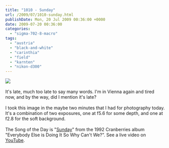 ```yaml
---
title: "1010 - Sunday"
url: /2009/07/1010-sunday.html
publishDate: Mon, 20 Jul 2009 00:36:00 +0000
date: 2009-07-20 00:36:00
categories: 
  - "sigma-702-8-macro"
tags: 
  - "austria"
  - "black-and-white"
  - "carinthia"
  - "field"
  - "karnten"
  - "nikon-d300"
---
```

<a href="https://d25zfm9zpd7gm5.cloudfront.net/1200x1200/2009/20090719_162048_ps.jpg" target="_blank"><img src="https://d25zfm9zpd7gm5.cloudfront.net/0600x0600/2009/20090719_162048_ps.jpg"/></a><br/><br/>It's late, much too late to say many words. I'm in Vienna again and tired now, and by the way, did I mention it's late?<br/><br/> I took this image in the maybe two minutes that I had for photography today. It's a combination of two exposures, one at f5.6 for some depth, and one at f2.8 for the soft background.<br/><br/>The Song of the Day is "<a href="http://www.lyricsmode.com/lyrics/c/cranberries/sunday.html" target="_blank">Sunday</a>" from the 1992 Cranberries album "Everybody Else is Doing It So Why Can't We?". See a live video on <a href="http://www.youtube.com/watch?v=OfKrThMhTLc" target="_blank">YouTube</a>.
